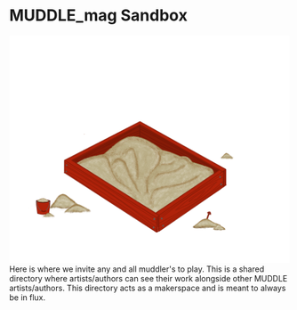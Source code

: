 # MUDDLE_mag Sandbox  
 ![A played in sandbox.](../PromotionalMaterials/Sandbox_11-1.png) 
  Here is where we invite any and all muddler's to play. This is a shared directory where artists/authors can see their work alongside other MUDDLE artists/authors. This directory acts as a makerspace and is meant to always be in flux.   
